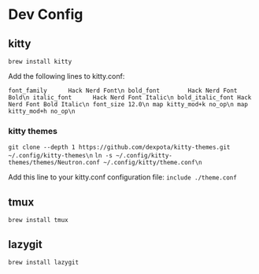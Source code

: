 # Dev Config

## kitty
`brew install kitty`

Add the following lines to kitty.conf:

`font_family      Hack Nerd Font\n
bold_font        Hack Nerd Font Bold\n
italic_font      Hack Nerd Font Italic\n
bold_italic_font Hack Nerd Font Bold Italic\n
font_size 12.0\n
map kitty_mod+k no_op\n
map kitty_mod+h no_op\n`

### kitty themes
`git clone --depth 1 https://github.com/dexpota/kitty-themes.git ~/.config/kitty-themes\n`
`ln -s ~/.config/kitty-themes/themes/Neutron.conf ~/.config/kitty/theme.conf\n`

Add this line to your kitty.conf configuration file:
`include ./theme.conf`

## tmux
`brew install tmux`

## lazygit
`brew install lazygit`

